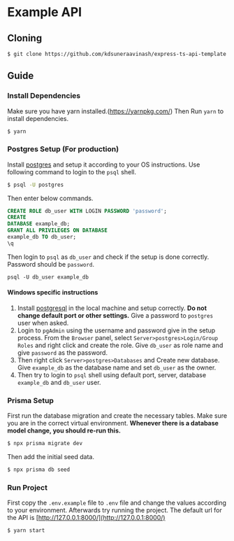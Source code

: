 # Example API

## Cloning

```bash
$ git clone https://github.com/kdsuneraavinash/express-ts-api-template
```

## Guide

### Install Dependencies

Make sure you have yarn installed.(https://yarnpkg.com/)
Then Run `yarn` to install dependencies.

```bash
$ yarn
```

### Postgres Setup (For production)

Install [postgres](https://www.postgresql.org/download/) and setup it according to your OS instructions. Use following
command to login to the `psql` shell.

```bash
$ psql -U postgres
```

Then enter below commands.

```sql
CREATE ROLE db_user WITH LOGIN PASSWORD 'password';
CREATE
DATABASE example_db;
GRANT ALL PRIVILEGES ON DATABASE
example_db TO db_user;
\q
```

Then login to `psql` as `db_user` and check if the setup is done correctly. Password should be `password`.

```
psql -U db_user example_db
```

#### Windows specific instructions

1. Install [postgresql](https://www.postgresql.org/) in the local machine and setup correctly. **Do not change default
   port or other settings.** Give a password to `postgres` user when asked.
2. Login to `pgAdmin` using the username and password give in the setup process. From the `Browser` panel,
   select `Server>postgres>Login/Group Roles` and right click and create the role. Give `db_user` as role name and
   give `password` as the password.
3. Then right click `Server>postgres>Databases` and Create new database. Give `example_db` as the database name and
   set `db_user` as the owner.
4. Then try to login to `psql` shell using default port, server, database `example_db` and `db_user` user.

### Prisma Setup

First run the database migration and create the necessary tables. Make sure you are in the correct virtual
environment. **Whenever there is a database model change, you should re-run this.**

```bash
$ npx prisma migrate dev
```

Then add the initial seed data.

```bash
$ npx prisma db seed
```

### Run Project

First copy the `.env.example` file to `.env` file and change the values according to your environment.
Afterwards try running the project. The default url for the API is [http://127.0.0.1:8000/](http://127.0.0.1:8000/)

```bash
$ yarn start
```
